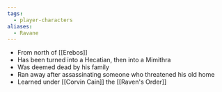 ```yaml
---
tags:
  - player-characters
aliases:
  - Ravane
---
```

- From north of [[Erebos]]
- Has been turned into a Hecatian, then into a Mimithra
- Was deemed dead by his family
- Ran away after assassinating someone who threatened his old home
- Learned under [[Corvin Cain]] the [[Raven's Order]]